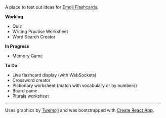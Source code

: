 A place to test out ideas for [Emoji Flashcards](https://www.emojiflashcards.com).

**Working**

- Quiz
- Writing Practise Worksheet
- Word Search Creator

**In Progress**

- Memory Game

**To Do**

- Live flashcard display (with WebSockets)
- Crossword creator
- Pictionary worksheet (match with vocabulary or by numbers)
- Board game
- Plurals worksheet

---

Uses graphics by [Twemoji](https://github.com/twitter/twemoji) and was bootstrapped with [Create React App](https://github.com/facebookincubator/create-react-app).